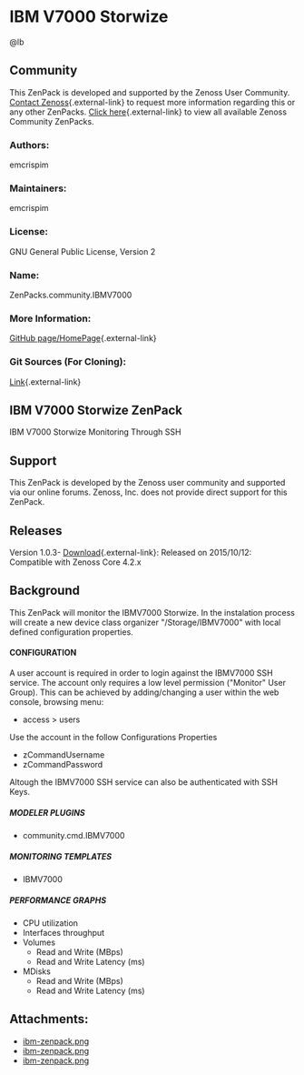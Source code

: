 # IBM V7000 Storwize

@lb[](img/zenpack-ibm-zenpack.png)

## Community

This ZenPack is developed and supported by the Zenoss User Community.
[Contact Zenoss](https://tryit.zenoss.com/zenpack-contact/){.external-link} to
request more information regarding this or any other ZenPacks. [Click here](https://zenoss.com/product/zenpacks?f%5B0%5D=im_field_zenpack_category:1021){.external-link} to
view all available Zenoss Community ZenPacks.

### Authors:

emcrispim

### Maintainers:

emcrispim

### License:

GNU General Public License, Version 2

### Name:

ZenPacks.community.IBMV7000

### More Information:

[GitHub page/HomePage](https://github.com/emcrispim/ZenPacks.community.IBMV7000){.external-link}

### Git Sources (For Cloning):

[Link](https://github.com/emcrispim/ZenPacks.community.IBMV7000.git){.external-link}

## IBM V7000 Storwize ZenPack

IBM V7000 Storwize Monitoring Through SSH

## Support

This ZenPack is developed by the Zenoss user community and supported via
our online forums. Zenoss, Inc. does not provide direct support for this
ZenPack.

## Releases

Version 1.0.3- [Download](https://storage.googleapis.com/zenpacks/ZenPacks.community.IBMV7000/1.0.3/ZenPacks.community.IBMV7000-1.0.3.egg){.external-link}:   Released on 2015/10/12:   Compatible with Zenoss Core 4.2.x

## Background

This ZenPack will monitor the IBMV7000 Storwize. In the instalation
process will create a new device class organizer "/Storage/IBMV7000"
with local defined configuration properties.

#### CONFIGURATION

A user account is required in order to login against the IBMV7000 SSH
service. The account only requires a low level permission ("Monitor"
User Group). This can be achieved by adding/changing a user within the
web console, browsing menu:

-   access &gt; users

Use the account in the follow Configurations Properties

-   zCommandUsername
-   zCommandPassword

Altough the IBMV7000 SSH service can also be
authenticated with SSH Keys.

##### MODELER PLUGINS

-   community.cmd.IBMV7000

##### MONITORING TEMPLATES

-   IBMV7000

##### PERFORMANCE GRAPHS

-   CPU utilization
-   Interfaces throughput
-   Volumes
    -   Read and Write (MBps)
    -   Read and Write Latency (ms)
-   MDisks
    -   Read and Write (MBps)
    -   Read and Write Latency (ms)

## Attachments:

-   [ibm-zenpack.png](img/zenpack-ibm-zenpack.png)
-   [ibm-zenpack.png](img/zenpack-ibm-zenpack.png)
-   [ibm-zenpack.png](img/zenpack-ibm-zenpack.png)

